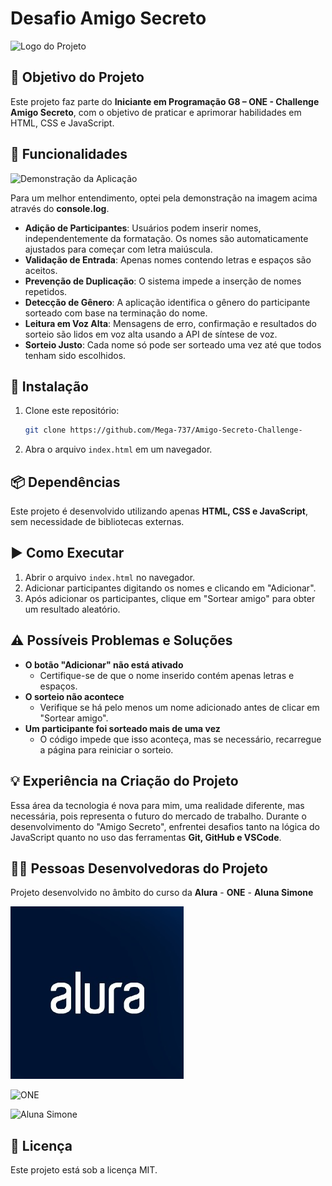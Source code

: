 # Desafio Amigo Secreto

![Logo do Projeto](./1%20Imagem%20Logo%20-%20t%C3%ADtulo%20do%20projeto%20Amigo%20Secreto.jpg)

## 🎯 Objetivo do Projeto
Este projeto faz parte do **Iniciante em Programação G8 – ONE - Challenge Amigo Secreto**, com o objetivo de praticar e aprimorar habilidades em HTML, CSS e JavaScript.

## 🚀 Funcionalidades

![Demonstração da Aplicação](./demonstração.jpg)

Para um melhor entendimento, optei pela demonstração na imagem acima através do **console.log**.

- **Adição de Participantes**: Usuários podem inserir nomes, independentemente da formatação. Os nomes são automaticamente ajustados para começar com letra maiúscula.
- **Validação de Entrada**: Apenas nomes contendo letras e espaços são aceitos.
- **Prevenção de Duplicação**: O sistema impede a inserção de nomes repetidos.
- **Detecção de Gênero**: A aplicação identifica o gênero do participante sorteado com base na terminação do nome.
- **Leitura em Voz Alta**: Mensagens de erro, confirmação e resultados do sorteio são lidos em voz alta usando a API de síntese de voz.
- **Sorteio Justo**: Cada nome só pode ser sorteado uma vez até que todos tenham sido escolhidos.

## 🔧 Instalação

1. Clone este repositório:
   ```sh
   git clone https://github.com/Mega-737/Amigo-Secreto-Challenge-
   ```
2. Abra o arquivo `index.html` em um navegador.

## 📦 Dependências
Este projeto é desenvolvido utilizando apenas **HTML, CSS e JavaScript**, sem necessidade de bibliotecas externas.

## ▶️ Como Executar
1. Abrir o arquivo `index.html` no navegador.
2. Adicionar participantes digitando os nomes e clicando em "Adicionar".
3. Após adicionar os participantes, clique em "Sortear amigo" para obter um resultado aleatório.

## ⚠️ Possíveis Problemas e Soluções

- **O botão "Adicionar" não está ativado**
  - Certifique-se de que o nome inserido contém apenas letras e espaços.
- **O sorteio não acontece**
  - Verifique se há pelo menos um nome adicionado antes de clicar em "Sortear amigo".
- **Um participante foi sorteado mais de uma vez**
  - O código impede que isso aconteça, mas se necessário, recarregue a página para reiniciar o sorteio.

## 💡 Experiência na Criação do Projeto

Essa área da tecnologia é nova para mim, uma realidade diferente, mas necessária, pois representa o futuro do mercado de trabalho. Durante o desenvolvimento do "Amigo Secreto", enfrentei desafios tanto na lógica do JavaScript quanto no uso das ferramentas **Git, GitHub e VSCode**.

## 👩‍💻 Pessoas Desenvolvedoras do Projeto

Projeto desenvolvido no âmbito do curso da **Alura** - **ONE** - **Aluna Simone**

![Alura](./3.%20imagem%20da%20ALURA.jpg)

![ONE](./4.%20imagem%20da%20ONE.jpg)

![Aluna Simone](./5.%20imagem%20da%20Aluna%20Simone.png)

## 📜 Licença
Este projeto está sob a licença MIT.
